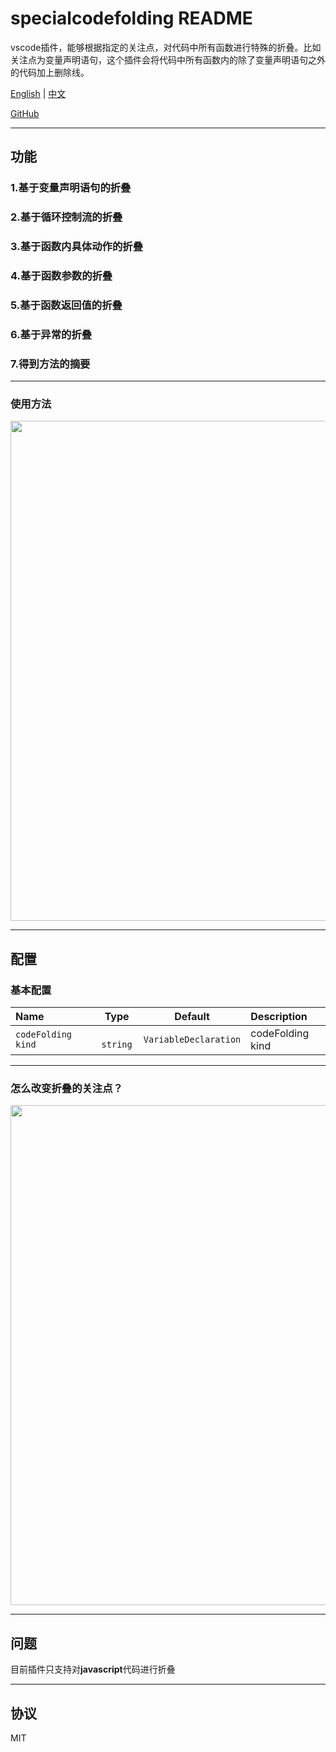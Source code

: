 # specialcodefolding README
vscode插件，能够根据指定的关注点，对代码中所有函数进行特殊的折叠。比如关注点为变量声明语句，这个插件会将代码中所有函数内的除了变量声明语句之外的代码加上删除线。

[English](./README.md) | [中文](./README.zh-CN.md)

[GitHub](https://github.com/WangQianao/vscode-specialcodefolding)

---

## 功能

### 1.基于变量声明语句的折叠
### 2.基于循环控制流的折叠
### 3.基于函数内具体动作的折叠
### 4.基于函数参数的折叠
### 5.基于函数返回值的折叠
### 6.基于异常的折叠
### 7.得到方法的摘要

---

### 使用方法


<img width="800" src="https://s2.loli.net/2022/11/16/gXJhTmyDY7fuFV3.gif" >


---

## 配置

### 基本配置

| Name                 |   Type    | Default                | Description      |
| :------------------- | :-------: | :-------------------:  | :--------------- |
| `codeFolding kind  ` | ` string` | `VariableDeclaration`  | codeFolding kind |

---

### 怎么改变折叠的关注点？
<img width="800" src="https://s2.loli.net/2022/11/16/95KSC1oRVdnbgG3.gif" >

---

## 问题

目前插件只支持对**javascript**代码进行折叠

---

## 协议

MIT